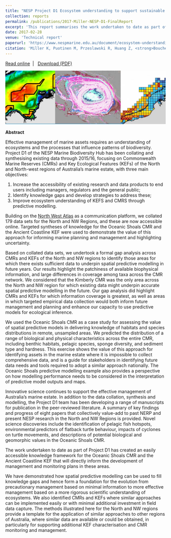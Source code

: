 ```yaml
---
title: "NESP Project D1 Ecosystem understanding to support sustainable use, management and monitoring of marine assets in the North and North-West regions - Final Report 2016."
collection: reports
permalink: /publications/2017-Miller-NESP-D1-FinalReport
excerpt: 'This report summarises the work undertaken to date as part of the NESP Project D1, which aimed to collate and synthesise existing biological/physical information for the Australian North-West. A primary objective of the project was to identify key knowledge gaps that available or newly-developed predictive models could help fill to guide future ecological sampling efforts and assist management.'
date: 2017-02-28  
venue: 'Technical report'
paperurl: 'https://www.nespmarine.edu.au/document/ecosystem-understanding-support-sustainable-use-management-and-monitoring-marine-assets-0'
citation: 'Miller K, Puotinen M, Przeslawski R, Huang Z, <strong>Bouchet P</strong>, Radford B, Li J, Kool J, Picard K, Thums M, Meeuwig J, Nichol S. 2017. NESP Project D1 Ecosystem understanding to support sustainable use, management and monitoring of marine assets in the North and North-West regions - Final Report 2016. Report to the National Environmental Science Programme, Marine Biodiversity Hub. Australian Institute of Marine Science, 146 p.'
---
```

<i class="fa fa-link" aria-hidden="true"></i> <a href="https://www.nespmarine.edu.au/document/ecosystem-understanding-support-sustainable-use-management-and-monitoring-marine-assets-0"> Read online</a> &nbsp;<span>&#124;</span> &nbsp;<i class="fa fa-file-pdf-o" aria-hidden="true"></i> <a href="https://www.nespmarine.edu.au/system/files/Miller%20et%20al%20Project%20D1%20Report%20summarising%20outputs%20from%20synthesis%20of%20datasets%20and%20predictive%20models%20for%20N%20and%20NW_Milestone%204_RPv3.pdf">  Download (PDF)</a>

<img src='/images/Miller2017-NESP-D1-hero.jpg'>
<br>

<strong>Abstract</strong>

Effective management of marine assets requires an understanding of ecosystems and the processes that influence patterns of biodiversity. Project D1 of the NESP Marine Biodiversity Hub has been collating and synthesising existing data through 2015/16, focusing on Commonwealth Marine Reserves (CMRs) and Key Ecological Features (KEFs) of the North and North-west regions of Australia’s marine estate, with three main objectives:

1. Increase the accessibility of existing research and data products to end users including managers, regulators and the general public;
2. Identify knowledge gaps and develop strategies to address these;
3. Improve ecosystem understanding of KEFS and CMRS through predictive modelling.

Building on the <a href="http://www.northwestatlas.org">North West Atlas</a> as a communication platform, we collated 179 data sets for the North and NW Regions, and these are now accessible online. Targeted syntheses of knowledge for the Oceanic Shoals CMR and the Ancient Coastline KEF were used to demonstrate the value of this approach for informing marine planning and management and highlighting uncertainty.

Based on collated data sets, we undertook a formal gap analysis across CMRs and KEFs of the North and NW regions to identify those areas for which there exists sufficient data to underpin spatial predictive modelling in future years. Our results highlight the patchiness of available biophysical information, and large differences in coverage among taxa across the CMR network. We considered that the Kimberly CMR was the only area across the North and NW region for which existing data might underpin accurate spatial predictive modelling in the future. Our gap analysis did highlight CMRs and KEFs for which information coverage is greatest, as well as areas in which targeted empirical data collection would both inform future management and planning and enhance our capacity to use predictive models for ecological inference.

We used the Oceanic Shoals CMR as a case study for assessing the value of spatial predictive models in delivering knowledge of habitats and species distributions in remote, unsampled areas. We predicted the distribution of a range of biological and physical characteristics across the entire CMR, including benthic habitats, pelagic species, sponge diversity, and sediment type and hardness. This exercise shows the value of this approach for identifying assets in the marine estate where it is impossible to collect comprehensive data, and is a guide for stakeholders in identifying future data needs and tools required to adopt a similar approach nationally. The Oceanic Shoals predictive modelling example also provides a perspective on how modelling performance needs to be considered in the interpretation of predictive model outputs and maps.

Innovative science continues to support the effective management of Australia’s marine estate. In addition to the data collation, synthesis and modelling, the Project D1 team has been developing a range of manuscripts for publication in the peer-reviewed literature. A summary of key findings and progress of eight papers that collectively value-add to past NERP and present NESP research in the North and NW Regions is provided. Novel science discoveries include the identification of pelagic fish hotspots, environmental predictors of flatback turtle behaviour, impacts of cyclones on turtle movements, and descriptions of potential biological and geomorphic values in the Oceanic Shoals CMR.

The work undertaken to date as part of Project D1 has created an easily accessible knowledge framework for the Oceanic Shoals CMR and the Ancient Coastline KEF that will directly inform the development of management and monitoring plans in these areas.

We have demonstrated how spatial predictive modelling can be used to fill knowledge gaps and hence form a foundation for the evolution from precautionary management based on minimal information to more effective management based on a more rigorous scientific understanding of ecosystems. We also identified CMRs and KEFs where similar approaches can be implemented easily or with minimal additional investment in field data capture. The methods illustrated here for the North and NW regions provide a template for the application of similar approaches to other regions of Australia, where similar data are available or could be obtained, in particularly for supporting additional KEF characterisation and CMR monitoring and management.
